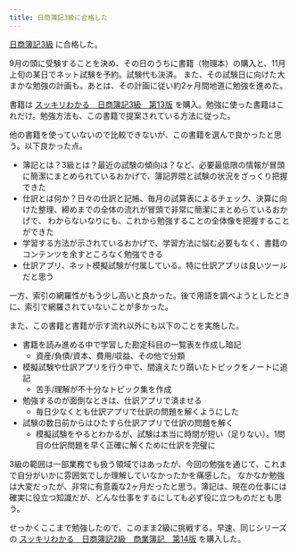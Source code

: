 ```yaml
---
title: 日商簿記3級に合格した
---
```


[日商簿記3級](https://www.kentei.ne.jp/bookkeeping/class3) に合格した。

9月の頭に受験することを決め、その日のうちに書籍（物理本）の購入と、11月上旬の某日でネット試験を予約。試験代も決済。
また、その試験日に向けた大まかな勉強の計画も。あとは、その計画に従い約2ヶ月間地道に勉強を進めた。

書籍は [スッキリわかる　日商簿記3級　第13版](https://a.r10.to/hUCHSp)
を購入。勉強に使った書籍はこれだけ。勉強方法も、この書籍で提案されている方法に従った。

他の書籍を使っていないので比較できないが、この書籍を選んで良かったと思う。以下良かった点。

- 簿記とは？3級とは？最近の試験の傾向は？など、必要最低限の情報が冒頭に簡潔にまとめられているおかげで、簿記界隈と試験の状況をざっくり把握できた
- 仕訳とは何か？日々の仕訳と記帳、毎月の試算表によるチェック、決算に向けた整理、締めまでの全体の流れが冒頭で非常に簡潔にまとめらているおかげで、
わからないなりにも、これから勉強することの全体像を把握することができた
- 学習する方法が示されているおかげで、学習方法に悩む必要もなく、書籍のコンテンツを余すところなく勉強できる
- 仕訳アプリ、ネット模擬試験が付属している。特に仕訳アプリは良いツールだと思う

一方、索引の網羅性がもう少し高いと良かった。後で用語を調べようとしたときに、索引で網羅されていないことが多かった。

また、この書籍と書籍が示す流れ以外にも以下のことを実施した。

- 書籍を読み進める中で学習した勘定科目の一覧表を作成し暗記
  - 資産/負債/資本、費用/収益、その他で分類
- 模擬試験や仕訳アプリを行う中で、間違えたり躓いたトピックをノートに追記
  - 苦手/理解が不十分なトピック集を作成
- 勉強するのが面倒なときは、仕訳アプリで済ませる
  - 毎日少なくとも仕訳アプリで仕訳の問題を解くようにした
- 試験の数日前からはひたすら仕訳アプリで仕訳の問題を解く
  - 模擬試験をやるとわかるが、試験は本当に時間が短い（足りない）。1問目の仕訳問題を早く正確に解くために仕訳を完璧に

3級の範囲は一部業務でも扱う領域ではあったが、今回の勉強を通じて、これまで自分がいかに雰囲気でしか理解していなかったかを痛感した。
なかなか勉強は大変だったが、非常に有意義な2ヶ月だったと思う。簿記は、現在の仕事には確実に役立つ知識だが、どんな仕事をするにしても必ず役に立つものだとも思う。

せっかくここまで勉強したので、このまま2級に挑戦する。早速、同じシリーズの [スッキリわかる　日商簿記2級　商業簿記　第14版](https://a.r10.to/h6vWPF) を購入した。
